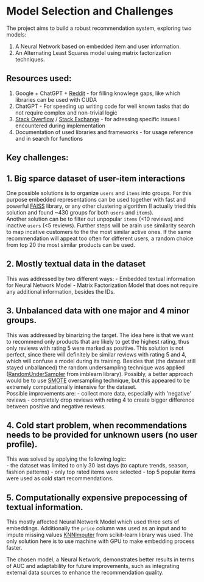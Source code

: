 # Model Selection and Challenges

The project aims to build a robust recommendation system, exploring two models:
1. A Neural Network based on embedded item and user information.
2. An Alternating Least Squares model using matrix factorization techniques.

## Resources used:
1. Google + ChatGPT + [Reddit](https://www.reddit.com/) - for filling knowlege gaps, like which libraries can be used with CUDA
2. ChatGPT - For speeding up writing code for well known tasks that do not require complex and non-trivial logic
3. [Stack Overflow](https://stackoverflow.com/) / [Stack Exchange](https://stackexchange.com/) - for adressing specific issues I encountered during implementation
4. Documentation of used libraries and frameworks - for usage reference and in search for functions

## Key challenges:
## 1. Big sparce dataset of user-item interactions  
One possible solutions is to organize `users` and `items` into groups. For this purpose embedded representations can be used together with fast and powerful [FAISS](https://ai.meta.com/tools/faiss/) library, or any other clustering algorithm (I actually tried this solution and found ~430 groups for both `users` and `items`).   
Another solution can be to filter out unpopular `items` (<10 reviews) and inactive `users` (<5 reviews). Further steps will be arain use similarity search to map incative customers to the the most similar active ones. If the same recommendation will appeat too often for different users, a random choice from top 20 the most similar products can be used.

## 2. Mostly textual data in the dataset   
This was addressed by two different ways:
    - Embedded textual information for Neural Network Model
    - Matrix Factorization Model that does not require any additional information, besides the IDs.

## 3. Unbalanced data with one major and 4 minor groups.  
This was addressed by binarizing the target. The idea here is that we want to recommend only products that are likely to get the highest rating, thus only reviews with rating 5 were marked as positive. This solution is not perfect, since there will definitely be similar reviews with rating 5 and 4, which will confuse a model during its training. Besides that (the dataset still stayed unballanced) the random undersampling technique was applied ([RandomUnderSampler](https://imbalanced-learn.org/stable/references/generated/imblearn.under_sampling.RandomUnderSampler.html) from imblearn library). Possibly, a better approach would be to use [SMOTE](https://imbalanced-learn.org/stable/references/generated/imblearn.over_sampling.SMOTE.html#smote) oversampling technique, but this appeared to be extremely computationally intensive for the dataset.   
Possible improvements are:
    - collect more data, especially with 'negative' reviews
    - completely drop reviews with reting 4 to create bigger difference between positive and negative reviews.

## 4. Cold start problem, when recommendations needs to be provided for unknown users (no user profile).   
This was solved by applying the following logic:  
    - the dataset was limited to only 30 last days (to capture trends, season, fashion patterns)
    - only top rated items were selected
    - top 5 popular items were used as cold start recommendations.

## 5. Computationally expensive prepocessing of textual information. 
This mostly affected Neural Network Model which used three sets of embeddings. Additionally the `price` column was used as an input and to impute missing values [KNNImputer](https://scikit-learn.org/stable/modules/generated/sklearn.impute.KNNImputer.html) from scikit-learn library was used. The only solution here is to use machine with GPU to make embedding process faster.

The chosen model, a Neural Network, demonstrates better results in terms of AUC and adaptability for future improvements, such as integrating external data sources to enhance the recommendation quality.
